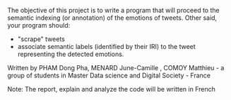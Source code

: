 The objective of this project is to write a program that will proceed to
the semantic indexing (or annotation) of the emotions of tweets. Other
said, your program should:
- "scrape" tweets
- associate semantic labels (identified by their IRI) to the
tweet representing the detected emotions.

Written by PHAM Dong Pha, MENARD June-Camille , COMOY Matthieu - a group of students in Master Data science and Digital Society - France

Note: The report, explain and analyze the code will be written in French
